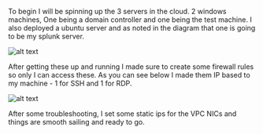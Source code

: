 To begin I will be spinning up the 3 servers in the cloud. 2 windows machines, One being a domain controller and one being the test machine. I also deployed a ubuntu server and as noted in the diagram that one is going to be my splunk server.

![alt text](https://i.imgur.com/KTw1jge.png)

After getting these up and running I made sure to create some firewall rules so only I can access these. As you can see below I made them IP based to my machine - 1 for SSH and 1 for RDP.

![alt text](https://i.imgur.com/iRgLotj.jpeg)

After some troubleshooting, I set some static ips for the VPC NICs and things are smooth sailing and ready to go.
